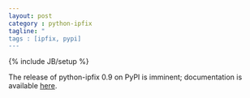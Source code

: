 ```yaml
---
layout: post
category : python-ipfix
tagline: "
tags : [ipfix, pypi]
---
```

{% include JB/setup %}

The release of python-ipfix 0.9 on PyPI is imminent; documentation is available [here](/python-ipfix).
